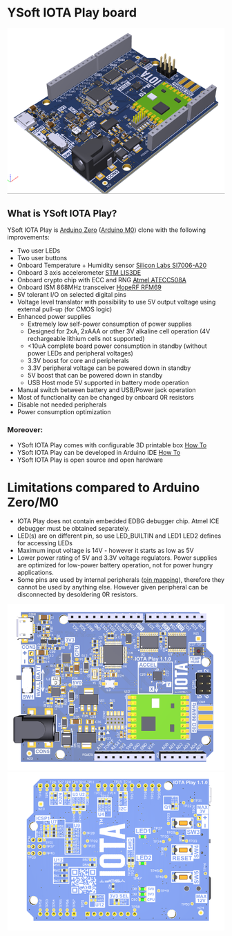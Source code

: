 # YSoft IOTA Play board
![IOTA Play](https://github.com/ysoftiota/yi-play/blob/master/IOTA%20Play.png)

## What is YSoft IOTA Play?

YSoft IOTA Play is [Arduino Zero](https://www.arduino.cc/en/Main/ArduinoBoardZero) ([Arduino M0](http://www.arduino.org/products/boards/arduino-m0)) clone with the following improvements:
* Two user LEDs
* Two user buttons
* Onboard Temperature + Humidity sensor [Silicon Labs SI7006-A20](https://www.silabs.com/products/sensors/humidity-sensors/Pages/si7013-20-21.aspx)
* Onboard 3 axis accelerometer [STM LIS3DE](http://www.st.com/en/mems-and-sensors/lis3de.html)
* Onboard crypto chip with ECC and RNG [Atmel ATECC508A](http://www.atmel.com/devices/atecc508a.aspx)
* Onboard ISM 868MHz transceiver [HopeRF RFM69](http://www.hoperf.com/rf_transceiver/modules/RFM69HW.html)
* 5V tolerant I/O on selected digital pins
* Voltage level translator with possibility to use 5V output voltage using external pull-up (for CMOS logic)
* Enhanced power supplies
  * Extremely low self-power consumption of power supplies
  * Designed for 2xA, 2xAAA or other 3V alkaline cell operation (4V rechargeable lithium cells not supported)
  * <10uA complete board power consumption in standby (without power LEDs and peripheral voltages)
  * 3.3V boost for core and peripherals
  * 3.3V peripheral voltage can be powered down in standby
  * 5V boost that can be powered down in standby
  * USB Host mode 5V supported in battery mode operation
* Manual switch between battery and USB/Power jack operation
* Most of functionality can be changed by onboard 0R resistors
* Disable not needed peripherals
* Power consumption optimization

### Moreover:
* YSoft IOTA Play comes with configurable 3D printable box [How To](https://github.com/ysoftiota/yi-play/blob/master/Box/README.md)
* YSoft IOTA Play can be developed in Arduino IDE [How To](https://github.com/ysoftiota/yi-play-arduino)
* YSoft IOTA Play is open source and open hardware

# Limitations compared to Arduino Zero/M0
* IOTA Play does not contain embedded EDBG debugger chip. Atmel ICE debugger must be obtained separately.
* LED(s) are on different pin, so use LED_BUILTIN and LED1 LED2 defines for accessing LEDs
* Maximum input voltage is 14V - however it starts as low as 5V
* Lower power rating of 5V and 3.3V voltage regulators. Power supplies are optimized for low-power battery operation, not for power hungry applications.
* Some pins are used by internal peripherals ([pin mapping](https://github.com/ysoftiota/yi-play/wiki/PinMapping)), therefore they cannot be used by anything else. However given peripheral can be disconnected by desoldering 0R resistors.

![IOTA Play](https://github.com/ysoftiota/yi-play/blob/master/IOTA%20Play%20-%20top.png)
![IOTA Play](https://github.com/ysoftiota/yi-play/blob/master/IOTA%20Play%20-%20bottom.png)

